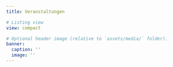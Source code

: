 ```yaml
---
title: Veranstaltungen 

# Listing view
view: compact

# Optional header image (relative to `assets/media/` folder).
banner:
  caption: ''
  image: ''
---
```

